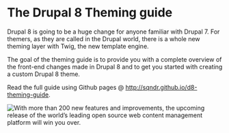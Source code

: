 # The Drupal 8 Theming guide

Drupal 8 is going to be a huge change for anyone familiar with Drupal 7. For themers, as they are called in the Drupal world, there is a whole new theming layer with Twig, the new template engine.

The goal of the theming guide is to provide you with a complete overview of the front-end changes made in Drupal 8 and to get you started with creating a custom Drupal 8 theme.

Read the full guide using Github pages @ http://sqndr.github.io/d8-theming-guide.

![With more than 200 new features and improvements, the upcoming release of the world’s leading open source web content management platform will win you over.](https://www.drupal.org/sites/all/modules/drupalorg/drupalorg/images/d8.svg)
